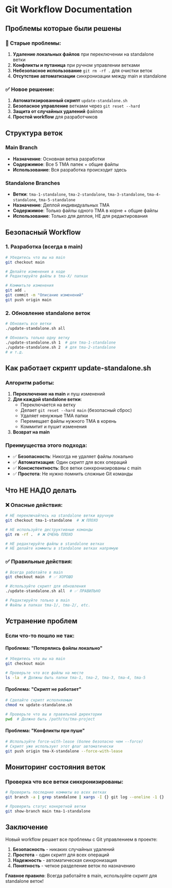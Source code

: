 # Git Workflow Documentation

## Проблемы которые были решены

### 🚫 Старые проблемы:
1. **Удаление локальных файлов** при переключении на standalone ветки
2. **Конфликты и путаница** при ручном управлении ветками
3. **Небезопасное использование** `git rm -rf .` для очистки веток
4. **Отсутствие автоматизации** синхронизации между main и standalone

### ✅ Новое решение:
1. **Автоматизированный скрипт** `update-standalone.sh`
2. **Безопасное управление** ветками через `git reset --hard`
3. **Защита от случайных удалений** файлов
4. **Простой workflow** для разработчиков

## Структура веток

### Main Branch
- **Назначение**: Основная ветка разработки
- **Содержимое**: Все 5 TMA папек + общие файлы
- **Использование**: Вся разработка происходит здесь

### Standalone Branches
- **Ветки**: `tma-1-standalone`, `tma-2-standalone`, `tma-3-standalone`, `tma-4-standalone`, `tma-5-standalone`
- **Назначение**: Деплой индивидуальных TMA
- **Содержимое**: Только файлы одного TMA в корне + общие файлы
- **Использование**: Только для деплоя, НЕ для редактирования

## Безопасный Workflow

### 1. Разработка (всегда в main)
```bash
# Убедитесь что вы на main
git checkout main

# Делайте изменения в коде
# Редактируйте файлы в tma-X/ папках

# Коммитьте изменения
git add .
git commit -m "Описание изменений"
git push origin main
```

### 2. Обновление standalone веток
```bash
# Обновить все ветки
./update-standalone.sh all

# Обновить только одну ветку
./update-standalone.sh 1  # для tma-1-standalone
./update-standalone.sh 2  # для tma-2-standalone
# и т.д.
```

## Как работает скрипт update-standalone.sh

### Алгоритм работы:
1. **Переключение на main** и пуш изменений
2. **Для каждой standalone ветки**:
   - Переключается на ветку
   - Делает `git reset --hard main` (безопасный сброс)
   - Удаляет ненужные TMA папки
   - Перемещает файлы нужного TMA в корень
   - Коммитит и пушит изменения
3. **Возврат на main**

### Преимущества этого подхода:
- ✅ **Безопасность**: Никогда не удаляет файлы локально
- ✅ **Автоматизация**: Один скрипт для всех операций
- ✅ **Консистентность**: Все ветки синхронизированы с main
- ✅ **Простота**: Не нужно помнить сложные Git команды

## Что НЕ НАДО делать

### ❌ Опасные действия:
```bash
# НЕ переключайтесь на standalone ветки вручную
git checkout tma-1-standalone  # ❌ ПЛОХО

# НЕ используйте деструктивные команды
git rm -rf .  # ❌ ОЧЕНЬ ПЛОХО

# НЕ редактируйте файлы в standalone ветках
# НЕ делайте коммиты в standalone ветках напрямую
```

### ✅ Правильные действия:
```bash
# Всегда работайте в main
git checkout main  # ✅ ХОРОШО

# Используйте скрипт для обновления
./update-standalone.sh all  # ✅ ПРАВИЛЬНО

# Редактируйте только в main
# Файлы в папках tma-1/, tma-2/, etc.
```

## Устранение проблем

### Если что-то пошло не так:

#### Проблема: "Потерялись файлы локально"
```bash
# Убедитесь что вы на main
git checkout main

# Проверьте что все файлы на месте
ls -la  # Должны быть папки tma-1, tma-2, tma-3, tma-4, tma-5
```

#### Проблема: "Скрипт не работает"
```bash
# Сделайте скрипт исполняемым
chmod +x update-standalone.sh

# Проверьте что вы в правильной директории
pwd  # Должно быть /path/to/tma-project
```

#### Проблема: "Конфликты при пуше"
```bash
# Используйте force-with-lease (более безопасно чем --force)
# Скрипт уже использует этот флаг автоматически
git push origin tma-X-standalone --force-with-lease
```

## Мониторинг состояния веток

### Проверка что все ветки синхронизированы:
```bash
# Проверить последние коммиты во всех ветках
git branch -a | grep standalone | xargs -I {} git log --oneline -1 {}

# Проверить статус конкретной ветки
git show-branch main tma-1-standalone
```

## Заключение

Новый workflow решает все проблемы с Git управлением в проекте:
1. **Безопасность** - никаких случайных удалений
2. **Простота** - один скрипт для всех операций  
3. **Надежность** - автоматическая синхронизация
4. **Понятность** - четкое разделение веток по назначению

**Главное правило**: Всегда работайте в main, используйте скрипт для standalone веток!